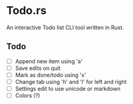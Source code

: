 # Todo.rs
An interactive Todo list CLI tool written in Rust.

## Todo

- [ ] Append new item using 'a'
- [ ] Save edits on quit
- [ ] Mark as done/todo using 'x'
- [ ] Change tab using 'h' and 'l' for left and right
- [ ] Settings edit to use unicode or markdown
- [ ] Colors (?)
